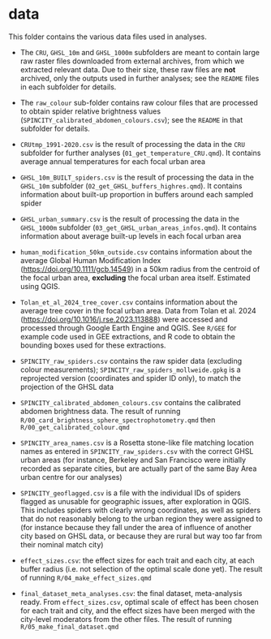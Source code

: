 # data

This folder contains the various data files used in analyses.

- The `CRU`, `GHSL_10m` and `GHSL_1000m` subfolders are meant to contain large raw raster files downloaded from external archives, from which we extracted relevant data. Due to their size, these raw files are **not** archived, only the outputs used in further analyses; see the `README` files in each subfolder for details.

- The `raw_colour` sub-folder contains raw colour files that are processed to obtain spider relative brightness values (`SPINCITY_calibrated_abdomen_colours.csv`); see the `README` in that subfolder for details.

- `CRUtmp_1991-2020.csv` is the result of processing the data in the `CRU` subfolder for further analyses (`01_get_temperature_CRU.qmd`). It contains average annual temperatures for each focal urban area

- `GHSL_10m_BUILT_spiders.csv` is the result of processing the data in the `GHSL_10m` subfolder (`02_get_GHSL_buffers_highres.qmd`). It contains information about built-up proportion in buffers around each sampled spider

- `GHSL_urban_summary.csv` is the result of processing the data in the `GHSL_1000m` subfolder (`03_get_GHSL_urban_areas_infos.qmd`). It contains information about average built-up levels in each focal urban area

- `human_modification_50km_outside.csv` contains information about the average Global Human Modification Index (<https://doi.org/10.1111/gcb.14549>) in a 50km radius from the centroid of the focal urban area, **excluding** the focal urban area itself. Estimated using QGIS.

- `Tolan_et_al_2024_tree_cover.csv` contains information about the average tree cover in the focal urban area. Data from Tolan et al. 2024 (<https://doi.org/10.1016/j.rse.2023.113888>) were accessed and processed through Google Earth Engine and QGIS. See `R/GEE` for example code used in GEE extractions, and R code to obtain the bounding boxes used for these extractions.

- `SPINCITY_raw_spiders.csv` contains the raw spider data (excluding colour measurements);  `SPINCITY_raw_spiders_mollweide.gpkg` is a reprojected version (coordinates and spider ID only), to match the projection of the GHSL data

- `SPINCITY_calibrated_abdomen_colours.csv` contains the calibrated abdomen brightness data. The result of running `R/00_card_brightness_sphere_spectrophotometry.qmd` then `R/00_get_calibrated_colour.qmd`

- `SPINCITY_area_names.csv` is a Rosetta stone-like file matching location names as entered in `SPINCITY_raw_spiders.csv` with the correct GHSL urban areas (for instance, Berkeley and San Francisco were initially recorded as separate cities, but are actually part of the same Bay Area urban centre for our analyses)

- `SPINCITY_geoflagged.csv` is a file with the individual IDs of spiders flagged as unusable for geographic issues, after exploration in QGIS. This includes spiders with clearly wrong coordinates, as well as spiders that do not reasonably belong to the urban region they were assigned to (for instance because they fall under the area of influence of another city based on GHSL data, or because they are rural but way too far from their nominal match city)

- `effect_sizes.csv`: the effect sizes for each trait and each city, at each buffer radius (i.e. not selection of the optimal scale done yet). The result of running `R/04_make_effect_sizes.qmd`

- `final_dataset_meta_analyses.csv`: the final dataset, meta-analysis ready. From `effect_sizes.csv`, optimal scale of effect has been chosen for each trait and city, and the effect sizes have been merged with the city-level moderators from the other files. The result of running `R/05_make_final_dataset.qmd`
